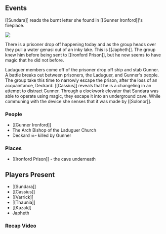## Events
[[Sundara]] reads the burnt letter she found in [[Gunner Ironford]]'s fireplace.

**![](https://lh7-us.googleusercontent.com/fbnGhgAvX5LDENvqeeInK5rs8CqWWzKn4DDVCTGl8ULyZOXgnKMZWpC-Ppr8z4NsxBypw8CATAskhw95f7fdqNeLo0fL9H5SRUiF0A4R5X25Oa1zazJK7nWzlAaXTVFq7WyLvRLzLxZQz119J4UuCjQ)**

There is a prisoner drop off happening today and as the group heads over they pull a water genasi out of an inky lake. This is [[Japheth]]. The group knew him before being sent to [[Ironford Prison]], but he now seems to have magic that he did not before. 

Laduguer members come off of the prisoner drop off ship and stab Gunner. A battle breaks out between prisoners, the Laduguer, and Gunner's people. The group take this time to narrowly escape the prison, after the loss of an acquaintance, Deckard. [[Cassius]] reveals that he is a changeling in an attempt to distract Gunner. Through a clockwork elevator that Sundara was able to operate using magic, they escape it into an underground cave. While communing with the device she senses that it was made by [[Solonor]].

### People
- [[Gunner Ironford]] 
- The Arch Bishop of the Laduguer Church
- Deckard ☠- killed by Gunner

### Places 
- [[Ironford Prison]] - the cave underneath

## Players Present
- [[Sundara]] 
- [[Cassius]] 
- [[Varrick]] 
- [[Thaunia]]
- [[Kazak]] 
- Japheth

### Recap Video
